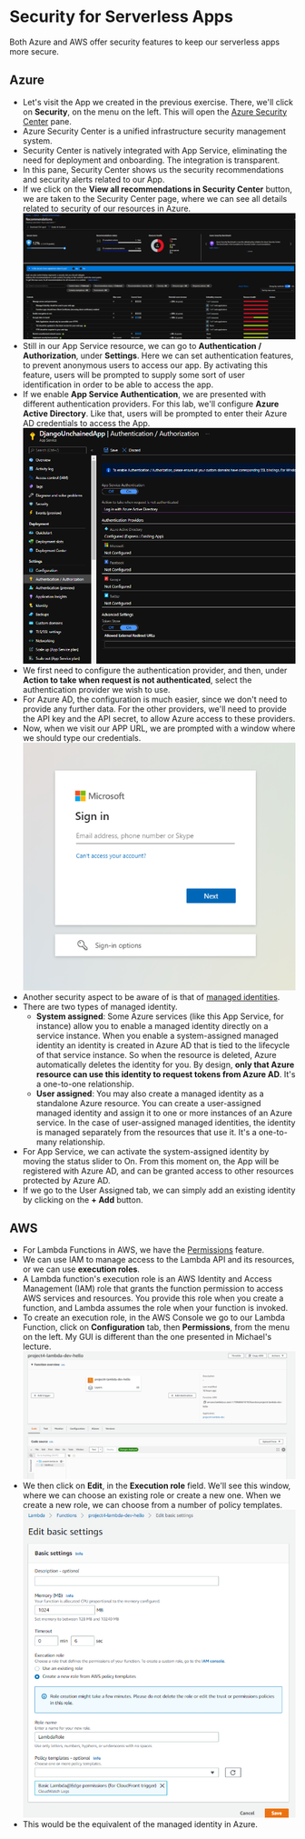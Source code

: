 # Security for Serverless Apps

Both Azure and AWS offer security features to keep our serverless apps more secure.

## Azure

- Let's visit the App we created in the previous exercise. There, we'll click on **Security**, on the menu on the left. This will open the [Azure Security Center](https://docs.microsoft.com/en-us/azure/security-center/) pane.
- Azure Security Center is a unified infrastructure security management system.
- Security Center is natively integrated with App Service, eliminating the need for deployment and onboarding. The integration is transparent.
- In this pane, Security Center shows us the security recommendations and security alerts related to our App.
- If we click on the **View all recommendations in Security Center** button, we are taken to the Security Center page, where we can see all details related to security of our resources in Azure.
![security center](project5_security_center.png)
- Still in our App Service resource, we can go to **Authentication / Authorization**, under **Settings**. Here we can set authentication features, to prevent anonymous users to access our app. By activating this feature, users will be prompted to supply some sort of user identification in order to be able to access the app.
- If we enable **App Service Authentication**, we are presented with different authentication providers. For this lab, we'll configure **Azure Active Directory**. Like that, users will be prompted to enter their Azure AD credentials to access the App.
![authentication](project5_authentication.png)
- We first need to configure the authentication provider, and then, under **Action to take when request is not authenticated**, select the authentication provider we wish to use.
- For Azure AD, the configuration is much easier, since we don't need to provide any further data. For the other providers, we'll need to provide the API key and the API secret, to allow Azure access to these providers.
- Now, when we visit our APP URL, we are prompted with a window where we should type our credentials.
![app signin](project5_signin.png)
- Another security aspect to be aware of is that of [managed identities](https://docs.microsoft.com/en-us/azure/active-directory/managed-identities-azure-resources/).
- There are two types of managed identity.
  - **System assigned**: Some Azure services (like this App Service, for instance) allow you to enable a managed identity directly on a service instance. When you enable a system-assigned managed identity an identity is created in Azure AD that is tied to the lifecycle of that service instance. So when the resource is deleted, Azure automatically deletes the identity for you. By design, **only that Azure resource can use this identity to request tokens from Azure AD**. It's a one-to-one relationship.
  - **User assigned**: You may also create a managed identity as a standalone Azure resource. You can create a user-assigned managed identity and assign it to one or more instances of an Azure service. In the case of user-assigned managed identities, the identity is managed separately from the resources that use it. It's a one-to-many relationship.
- For App Service, we can activate the system-assigned identity by moving the status slider to On. From this moment on, the App will be registered with Azure AD, and can be granted access to other resources protected by Azure AD.
- If we go to the User Assigned tab, we can simply add an existing identity by clicking on the **+ Add** button.

## AWS

- For Lambda Functions in AWS, we have the [Permissions](https://docs.aws.amazon.com/lambda/latest/dg/lambda-permissions.html) feature.
- We can use IAM to manage access to the Lambda API and its resources, or we can use **execution roles**.
- A Lambda function's execution role is an AWS Identity and Access Management (IAM) role that grants the function permission to access AWS services and resources. You provide this role when you create a function, and Lambda assumes the role when your function is invoked.
- To create an execution role, in the AWS Console we go to our Lambda Function, click on **Configuration** tab, then **Permissions**, from the menu on the left. My GUI is different than the one presented in Michael's lecture.
![lambda main](project5_lambda.png)
- We then click on **Edit**, in the **Execution role** field. We'll see this window, where we can choose an existing role or create a new one. When we create a new role, we can choose from a number of policy templates.
![edit execution role](project5_editsettings.png)
- This would be the equivalent of the managed identity in Azure.
